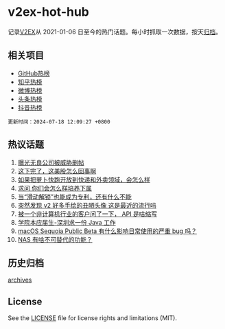 # v2ex-hot-hub

 记录[V2EX](https://www.v2ex.com/)从 2021-01-06 日至今的热门话题。每小时抓取一次数据，按天[归档](archives)。
 
 ## 相关项目

- [GitHub热榜](https://github.com/snaildev/github-hot-hub)
- [知乎热榜](https://github.com/snaildev/zhihu-hot-hub)
- [微博热榜](https://github.com/snaildev/weibo-hot-hub)
- [头条热榜](https://github.com/snaildev/toutiao-hot-hub)
- [抖音热榜](https://github.com/snaildev/douyin-hot-hub)


 `更新时间：2024-07-18 12:09:27 +0800`

## 热议话题

1. [曝光无良公司被威胁删帖](https://www.v2ex.com/t/1057993)
1. [这下完了，这美股怎么回事啊](https://www.v2ex.com/t/1058156)
1. [如果把萝卜快跑开放到快递和外卖领域，会怎么样](https://www.v2ex.com/t/1058163)
1. [求问 你们会怎么样培养下属](https://www.v2ex.com/t/1058173)
1. [当“滑动解锁”也能成为专利，还有什么不能](https://www.v2ex.com/t/1058026)
1. [突然发现 v2 好多手绘的丑陋头像 这是最近的流行吗](https://www.v2ex.com/t/1058194)
1. [被一个非计算机行业的客户问了一下， API 是啥缩写](https://www.v2ex.com/t/1057999)
1. [学院本应届生-深圳求一份 Java 工作](https://www.v2ex.com/t/1057996)
1. [macOS Sequoia Public Beta 有什么影响日常使用的严重 bug 吗？](https://www.v2ex.com/t/1057989)
1. [NAS 有啥不可替代的功能？](https://www.v2ex.com/t/1058136)

## 历史归档

[archives](archives)

## License

See the [LICENSE](LICENSE) file for license rights and limitations (MIT).
